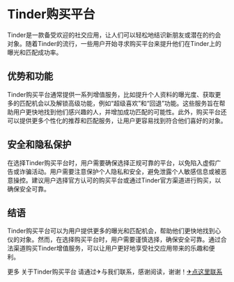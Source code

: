 # Tinder购买平台

Tinder是一款备受欢迎的社交应用，让人们可以轻松地结识新朋友或潜在的约会对象。随着Tinder的流行，一些用户开始寻求购买平台来提升他们在Tinder上的曝光和匹配成功率。

## 优势和功能
Tinder购买平台通常提供一系列增值服务，比如提升个人资料的曝光度、获取更多的匹配机会以及解锁高级功能，例如“超级喜欢”和“回退”功能。这些服务旨在帮助用户更快地找到他们感兴趣的人，并增加成功匹配的可能性。此外，购买平台还可以提供更多个性化的推荐和匹配服务，让用户更容易找到符合他们喜好的对象。

## 安全和隐私保护
在选择Tinder购买平台时，用户需要确保选择正规可靠的平台，以免陷入虚假广告或诈骗活动。用户需要注意保护个人隐私和安全，避免泄露个人敏感信息或被恶意操控。建议用户选择官方认可的购买平台或通过Tinder官方渠道进行购买，以确保安全可靠。

## 结语
Tinder购买平台可以为用户提供更多的曝光和匹配机会，帮助他们更快地找到心仪的对象。然而，在选择购买平台时，用户需要谨慎选择，确保安全可靠。通过合法渠道购买Tinder增值服务，可以让用户更好地享受社交应用带来的乐趣和便利。

更多 关于Tinder购买平台 请通过✈与我们联系，感谢阅读，谢谢！[✈点这里联系](https://abc.k02.cc)